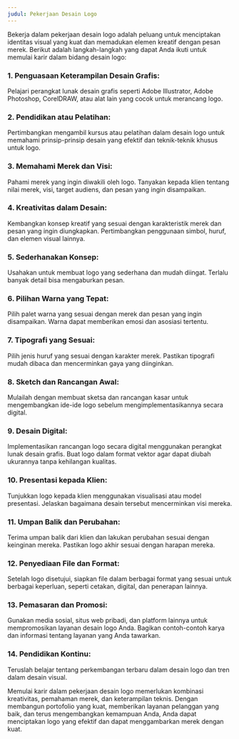 ```yaml
---
judul: Pekerjaan Desain Logo
---
```


Bekerja dalam pekerjaan desain logo adalah peluang untuk menciptakan identitas visual yang kuat dan memadukan elemen kreatif dengan pesan merek. Berikut adalah langkah-langkah yang dapat Anda ikuti untuk memulai karir dalam bidang desain logo:

### 1. **Penguasaan Keterampilan Desain Grafis:**

Pelajari perangkat lunak desain grafis seperti Adobe Illustrator, Adobe Photoshop, CorelDRAW, atau alat lain yang cocok untuk merancang logo.

### 2. **Pendidikan atau Pelatihan:**

Pertimbangkan mengambil kursus atau pelatihan dalam desain logo untuk memahami prinsip-prinsip desain yang efektif dan teknik-teknik khusus untuk logo.

### 3. **Memahami Merek dan Visi:**

Pahami merek yang ingin diwakili oleh logo. Tanyakan kepada klien tentang nilai merek, visi, target audiens, dan pesan yang ingin disampaikan.

### 4. **Kreativitas dalam Desain:**

Kembangkan konsep kreatif yang sesuai dengan karakteristik merek dan pesan yang ingin diungkapkan. Pertimbangkan penggunaan simbol, huruf, dan elemen visual lainnya.

### 5. **Sederhanakan Konsep:**

Usahakan untuk membuat logo yang sederhana dan mudah diingat. Terlalu banyak detail bisa mengaburkan pesan.

### 6. **Pilihan Warna yang Tepat:**

Pilih palet warna yang sesuai dengan merek dan pesan yang ingin disampaikan. Warna dapat memberikan emosi dan asosiasi tertentu.

### 7. **Tipografi yang Sesuai:**

Pilih jenis huruf yang sesuai dengan karakter merek. Pastikan tipografi mudah dibaca dan mencerminkan gaya yang diinginkan.

### 8. **Sketch dan Rancangan Awal:**

Mulailah dengan membuat sketsa dan rancangan kasar untuk mengembangkan ide-ide logo sebelum mengimplementasikannya secara digital.

### 9. **Desain Digital:**

Implementasikan rancangan logo secara digital menggunakan perangkat lunak desain grafis. Buat logo dalam format vektor agar dapat diubah ukurannya tanpa kehilangan kualitas.

### 10. **Presentasi kepada Klien:**

Tunjukkan logo kepada klien menggunakan visualisasi atau model presentasi. Jelaskan bagaimana desain tersebut mencerminkan visi mereka.

### 11. **Umpan Balik dan Perubahan:**

Terima umpan balik dari klien dan lakukan perubahan sesuai dengan keinginan mereka. Pastikan logo akhir sesuai dengan harapan mereka.

### 12. **Penyediaan File dan Format:**

Setelah logo disetujui, siapkan file dalam berbagai format yang sesuai untuk berbagai keperluan, seperti cetakan, digital, dan penerapan lainnya.

### 13. **Pemasaran dan Promosi:**

Gunakan media sosial, situs web pribadi, dan platform lainnya untuk mempromosikan layanan desain logo Anda. Bagikan contoh-contoh karya dan informasi tentang layanan yang Anda tawarkan.

### 14. **Pendidikan Kontinu:**

Teruslah belajar tentang perkembangan terbaru dalam desain logo dan tren dalam desain visual.

Memulai karir dalam pekerjaan desain logo memerlukan kombinasi kreativitas, pemahaman merek, dan keterampilan teknis. Dengan membangun portofolio yang kuat, memberikan layanan pelanggan yang baik, dan terus mengembangkan kemampuan Anda, Anda dapat menciptakan logo yang efektif dan dapat menggambarkan merek dengan kuat.
